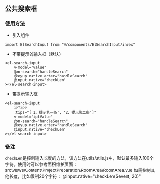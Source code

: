 <!--
 * @Description: 
 * @Author: Jiang Lei
 * @Date: 2021-01-28 13:38:19
 * @LastEditTime: 2021-02-16 16:45:28
-->
## 公共搜索框

### 使用方法

- 引入组件
```
import ElSearchInput from "@/components/ElSearchInput/index"
```

- 不带提示的输入框（默认）
```
<el-search-input
    v-model="value"
    @on-search="handleSearch"
    @keyup.native.enter="handleSearch"
    @input.native="checkLen"
></el-search-input>
```

- 带提示输入框
```
<el-search-input 
    isTips
    :tips="['1、提示第一条', '2、提示第二条']"
    v-model="iptValue"
    @on-search="handleSearch"
    @keyup.native.enter="handleSearch"
    @input.native="checkLen"
></el-search-input>
```

### 备注
`checkLen`是控制输入长度的方法，该方法在utils/utils.js中，默认最多输入100个字符，使用时可以参考面积维护页面：src\views\Content\ProjectPreparation\RoomArea\RoomArea.vue
如需控制其他长度，比如限制20个字符： @input.native="checkLen($event, 20)"
